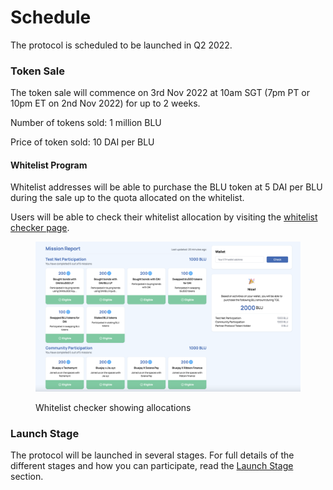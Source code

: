 # Schedule

The protocol is scheduled to be launched in Q2 2022.

### Token Sale

The token sale will commence on 3rd Nov 2022 at 10am SGT (7pm PT or 10pm ET on 2nd Nov 2022) for up to 2 weeks.

Number of tokens sold: 1 million BLU

Price of token sold: 10 DAI per BLU

#### Whitelist Program

Whitelist addresses will be able to purchase the BLU token at 5 DAI per BLU during the sale up to the quota allocated on the whitelist.

Users will be able to check their whitelist allocation by visiting the [whitelist checker page](https://bluejay.finance/whitelist).&#x20;

<figure><img src="../.gitbook/assets/image.png" alt=""><figcaption><p>Whitelist checker showing allocations</p></figcaption></figure>



### Launch Stage

The protocol will be launched in several stages. For full details of the different stages and how you can participate, read the [Launch Stage](launch-stages.md) section.
